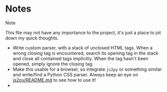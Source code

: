 # Notes   
> [!NOTE]   
> This file may not have any importance to the project, it's just a place to jot down my quick thoughts.   

* Write custom parser, with a stack of unclosed HTML tags. When a wrong closing tag is encountered, search its opening tag in the stack and close all contained tags implicitly. When the tag hasn't been opened, simply ignore the closing tag.   
* Make this usable for a browser, so integrate `js2py` or something similar and write/find a Python CSS parser. Always keep an eye on [js2py/README.md](https://github.com/js2py/tree/main/README.md) to see how to use it!   
* 
